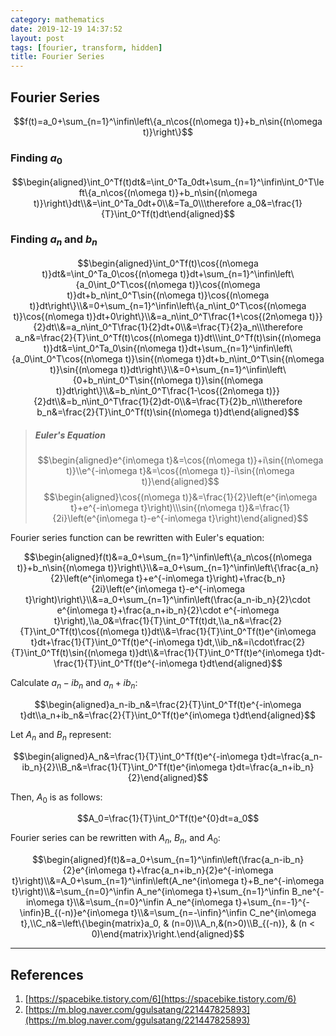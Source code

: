 ```yaml
---
category: mathematics
date: 2019-12-19 14:37:52
layout: post
tags: [fourier, transform, hidden]
title: Fourier Series
---
```


## Fourier Series

$$f(t)=a_0+\sum_{n=1}^\infin\left\{a_n\cos{(n\omega t)}+b_n\sin{(n\omega t)}\right\}$$

### Finding $a_0$

$$\begin{aligned}\int_0^Tf(t)dt&=\int_0^Ta_0dt+\sum_{n=1}^\infin\int_0^T\left\{a_n\cos{(n\omega t)}+b_n\sin{(n\omega t)}\right\}dt\\&=\int_0^Ta_0dt+0\\&=Ta_0\\\therefore a_0&=\frac{1}{T}\int_0^Tf(t)dt\end{aligned}$$

### Finding $a_n$ and $b_n$

$$\begin{aligned}\int_0^Tf(t)\cos{(n\omega t)}dt&=\int_0^Ta_0\cos{(n\omega t)}dt+\sum_{n=1}^\infin\left\{a_0\int_0^T\cos{(n\omega t)}\cos{(n\omega t)}dt+b_n\int_0^T\sin{(n\omega t)}\cos{(n\omega t)}dt\right\}\\&=0+\sum_{n=1}^\infin\left\{a_n\int_0^T\cos{(n\omega t)}\cos{(n\omega t)}dt+0\right\}\\&=a_n\int_0^T\frac{1+\cos{(2n\omega t)}}{2}dt\\&=a_n\int_0^T\frac{1}{2}dt+0\\&=\frac{T}{2}a_n\\\therefore a_n&=\frac{2}{T}\int_0^Tf(t)\cos{(n\omega t)}dt\\\int_0^Tf(t)\sin{(n\omega t)}dt&=\int_0^Ta_0\sin{(n\omega t)}dt+\sum_{n=1}^\infin\left\{a_0\int_0^T\cos{(n\omega t)}\sin{(n\omega t)}dt+b_n\int_0^T\sin{(n\omega t)}\sin{(n\omega t)}dt\right\}\\&=0+\sum_{n=1}^\infin\left\{0+b_n\int_0^T\sin{(n\omega t)}\sin{(n\omega t)}dt\right\}\\&=b_n\int_0^T\frac{1-\cos{(2n\omega t)}}{2}dt\\&=b_n\int_0^T\frac{1}{2}dt-0\\&=\frac{T}{2}b_n\\\therefore b_n&=\frac{2}{T}\int_0^Tf(t)\sin{(n\omega t)}dt\end{aligned}$$

> ##### Euler's Equation
>
> $$\begin{aligned}e^{in\omega t}&=\cos{(n\omega t)}+i\sin{(n\omega t)}\\e^{-in\omega t}&=\cos{(n\omega t)}-i\sin{(n\omega t)}\end{aligned}$$
> $$\begin{aligned}\cos{(n\omega t)}&=\frac{1}{2}\left(e^{in\omega t}+e^{-in\omega t}\right)\\\sin{(n\omega t)}&=\frac{1}{2i}\left(e^{in\omega t}-e^{-in\omega t}\right)\end{aligned}$$

Fourier series function can be rewritten with Euler's equation:

$$\begin{aligned}f(t)&=a_0+\sum_{n=1}^\infin\left\{a_n\cos{(n\omega t)}+b_n\sin{(n\omega t)}\right\}\\&=a_0+\sum_{n=1}^\infin\left\{\frac{a_n}{2}\left(e^{in\omega t}+e^{-in\omega t}\right)+\frac{b_n}{2i}\left(e^{in\omega t}-e^{-in\omega t}\right)\right\}\\&=a_0+\sum_{n=1}^\infin\left(\frac{a_n-ib_n}{2}\cdot e^{in\omega t}+\frac{a_n+ib_n}{2}\cdot e^{-in\omega t}\right),\\a_0&=\frac{1}{T}\int_0^Tf(t)dt,\\a_n&=\frac{2}{T}\int_0^Tf(t)\cos{(n\omega t)}dt\\&=\frac{1}{T}\int_0^Tf(t)e^{in\omega t}dt+\frac{1}{T}\int_0^Tf(t)e^{-in\omega t}dt,\\ib_n&=i\cdot\frac{2}{T}\int_0^Tf(t)\sin{(n\omega t)}dt\\&=\frac{1}{T}\int_0^Tf(t)e^{in\omega t}dt-\frac{1}{T}\int_0^Tf(t)e^{-in\omega t}dt\end{aligned}$$

Calculate $a_n-ib_n$ and $a_n+ib_n$:

$$\begin{aligned}a_n-ib_n&=\frac{2}{T}\int_0^Tf(t)e^{-in\omega t}dt\\a_n+ib_n&=\frac{2}{T}\int_0^Tf(t)e^{in\omega t}dt\end{aligned}$$

Let $A_n$ and $B_n$ represent:

$$\begin{aligned}A_n&=\frac{1}{T}\int_0^Tf(t)e^{-in\omega t}dt=\frac{a_n-ib_n}{2}\\B_n&=\frac{1}{T}\int_0^Tf(t)e^{in\omega t}dt=\frac{a_n+ib_n}{2}\end{aligned}$$

Then, $A_0$ is as follows:

$$A_0=\frac{1}{T}\int_0^Tf(t)e^{0}dt=a_0$$

Fourier series can be rewritten with $A_n$, $B_n$, and $A_0$:

$$\begin{aligned}f(t)&=a_0+\sum_{n=1}^\infin\left(\frac{a_n-ib_n}{2}e^{in\omega t}+\frac{a_n+ib_n}{2}e^{-in\omega t}\right)\\&=A_0+\sum_{n=1}^\infin\left(A_ne^{in\omega t}+B_ne^{-in\omega t}\right)\\&=\sum_{n=0}^\infin A_ne^{in\omega t}+\sum_{n=1}^\infin B_ne^{-in\omega t}\\&=\sum_{n=0}^\infin A_ne^{in\omega t}+\sum_{n=-1}^{-\infin}B_{(-n)}e^{in\omega t}\\&=\sum_{n=-\infin}^\infin C_ne^{in\omega t},\\C_n&=\left\{\begin{matrix}a_0, & (n=0)\\A_n,&(n>0)\\B_{(-n)}, & (n < 0)\end{matrix}\right.\end{aligned}$$

---

## References

1. [https://spacebike.tistory.com/6](https://spacebike.tistory.com/6)
1. [https://m.blog.naver.com/ggulsatang/221447825893](https://m.blog.naver.com/ggulsatang/221447825893)
